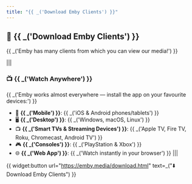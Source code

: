 ```yaml
---
title: "{{ _('Download Emby Clients') }}"
---
```


## 💾 {{ _('Download Emby Clients') }}

{{ _('Emby has many clients from which you can view our media!') }}

|||
### 📺 {{ _('Watch Anywhere') }}

{{ _('Emby works almost everywhere — install the app on your favourite devices:') }}

- 📱 **{{ _('Mobile') }}**: {{ _('iOS & Android phones/tablets') }}
- 🖥️ **{{ _('Desktop') }}**: {{ _('Windows, macOS, Linux') }}
- 📺 **{{ _('Smart TVs & Streaming Devices') }}**: {{ _('Apple TV, Fire TV, Roku, Chromecast, Android TV') }}
- 🎮 **{{ _('Consoles') }}**: {{ _('PlayStation & Xbox') }}
- 🌐 **{{ _('Web App') }}**: {{ _('Watch instantly in your browser') }}
|||

{{ widget:button url="https://emby.media/download.html" text=_("⬇️ Download Emby Clients") }}